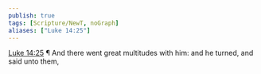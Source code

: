 ```yaml
---
publish: true
tags: [Scripture/NewT, noGraph]
aliases: ["Luke 14:25"]
---
```

[Luke 14:25](https://churchofjesuschrist.org/study/scriptures/nt/luke/14?lang=eng&id=p25#p25) ¶ And there went great multitudes with him: and he turned, and said unto them,
